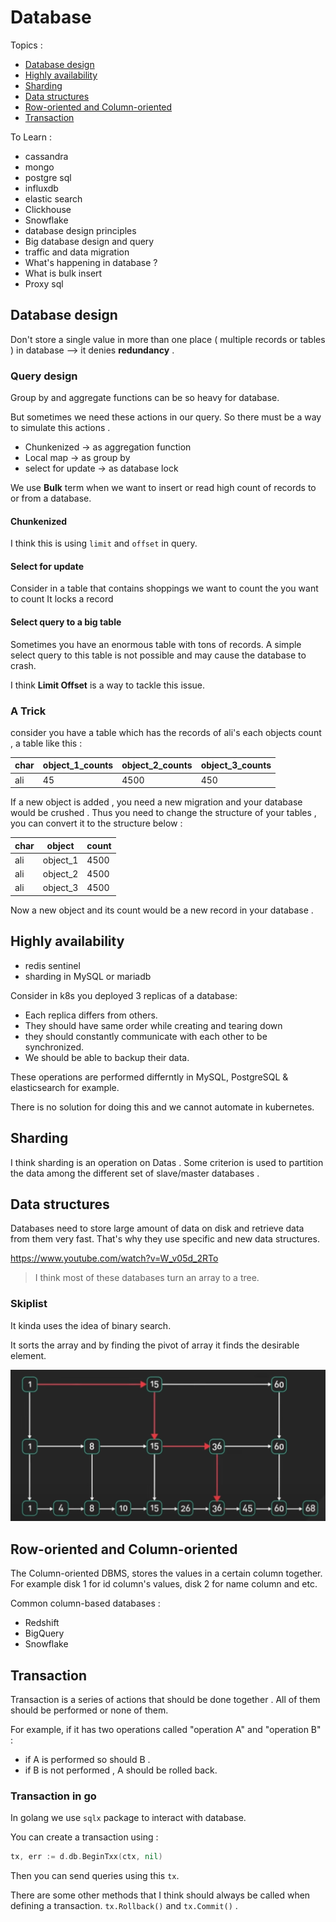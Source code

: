 # Database

Topics :
- [Database design](https://github.com/parsaeisa/Notes/tree/main/Software%20engineering/Database#database-design)
- [Highly availability](https://github.com/parsaeisa/Notes/tree/main/Software%20engineering/Database#highly-availability)
- [Sharding](https://github.com/parsaeisa/Notes/tree/main/Software%20engineering/Database#sharding)
- [Data structures](https://github.com/parsaeisa/Notes/tree/main/Software%20engineering/Database#data-structures)
- [Row-oriented and Column-oriented](https://github.com/parsaeisa/Notes/tree/main/Software%20engineering/Database#row-oriented-and-column-oriented)
- [Transaction](https://github.com/parsaeisa/Notes/tree/main/Software%20engineering/Database#transaction)

To Learn :
- cassandra
- mongo
- postgre sql
- influxdb
- elastic search
- Clickhouse
- Snowflake
- database design principles
- Big database design and query
- traffic and data migration
- What's happening in database ? 
- What is bulk insert 
- Proxy sql

## Database design

Don't store a single value in more than one place ( multiple records or tables ) in database --> it denies **redundancy** .

### Query design 
Group by and aggregate functions can be so heavy for database.

But sometimes we need these actions in our query. So there must be a way to simulate this actions .

- Chunkenized -> as aggregation function
- Local map -> as group by
- select for update -> as database lock

We use **Bulk** term when we want to insert or read high count of records to or from a database.

#### Chunkenized
I think this is using `limit` and `offset` in query.

#### Select for update

Consider in a table that contains shoppings we want to count the  you want to count It locks a record 

#### Select query to a big table

Sometimes you have an enormous table with tons of records. A simple select query to this table is not possible and may cause the database to crash. 

I think **Limit Offset** is a way to tackle this issue.

### A Trick
consider you have a table which has the records of ali's each objects count , a table like this :

| char  | object_1_counts | object_2_counts | object_3_counts |
|-------|-----------------|-----------------|-----------------|
|  ali  |     45          |     4500        |     450         |

If a new object is added , you need a new migration and your database would be crushed .
Thus you need to change the structure of your tables , you can convert it to the structure below :

| char  |      object       | count   |
|-------|-------------------|---------|
|  ali  |     object_1      |  4500   |
|  ali  |     object_2      |  4500   |
|  ali  |     object_3      |  4500   |

Now a new object and its count would be a new record in your database .

## Highly availability
* redis sentinel
* sharding in MySQL or mariadb

Consider in k8s you deployed 3 replicas of a database:
* Each replica differs from others.
* They should have same order while creating and tearing down
* they should constantly communicate with each other to be synchronized. 
* We should be able to backup their data.

These operations are performed differntly in MySQL, PostgreSQL & elasticsearch for example. 

There is no solution for doing this and we cannot automate in kubernetes. 

## Sharding
I think sharding is an operation on Datas . Some criterion is used to partition the data among the different set of slave/master databases . 

## Data structures 
Databases need to store large amount of data on disk and retrieve data from them very fast. That's why they use
specific and new data structures. 

https://www.youtube.com/watch?v=W_v05d_2RTo

> I think most of these databases turn an array to a tree.

### Skiplist
It kinda uses the idea of binary search. 

It sorts the array and by finding the pivot of array it finds the desirable element. 

![Skiplist](https://github.com/parsaeisa/Notes/blob/main/Software%20engineering/Database/images/skiplist.png)

## Row-oriented and Column-oriented

The Column-oriented DBMS, stores the values in a certain column together. For example disk 1 for id column's values, disk 2 for name column and etc.

Common column-based databases : 
- Redshift
- BigQuery
- Snowflake

## Transaction

Transaction is a series of actions that should be done together . All of them should be performed or none of them. 

For example, if it has two operations called "operation A" and "operation B" :
- if A is performed so should B . 
- if B is not performed , A should be rolled back.

### Transaction in go

In golang we use `sqlx` package to interact with database. 

You can create a transaction using : 
```go
tx, err := d.db.BeginTxx(ctx, nil)
```

Then you can send queries using this `tx`.

There are some other methods that I think should always be called when defining a transaction. 
`tx.Rollback()` and `tx.Commit()` .
